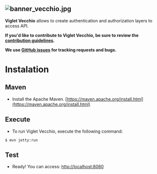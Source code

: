 ![banner_vecchio.jpg](https://openviglet.github.io/vecchio/img/banner_vecchio.jpg)
------
**Viglet Vecchio** allows to create authentication and authorization layers to access API.

**If you'd like to contribute to Viglet Vecchio, be sure to review the [contribution
guidelines](CONTRIBUTING.md).**

**We use [GitHub issues](https://github.com/openviglet/vecchio/issues) for
tracking requests and bugs.**

# Instalation

## Maven
* Install the Apache Maven. [https://maven.apache.org/install.html](https://maven.apache.org/install.html)

## Execute

* To run Viglet Vecchio, execute the following command:

`$ mvn jetty:run
`

## Test

* Ready! You can access: [http://localhost:8080](http://localhost:8080)